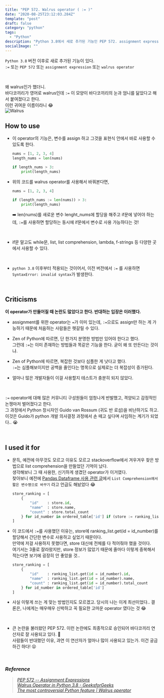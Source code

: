 ```yaml
---
title: "PEP 572. Walrus operator ( := )"
date: "2020-08-25T23:12:03.284Z"
template: "post"
draft: false
category: "python"
tags:
  - "Python"
description: "Python 3.8에서 새로 추가된 기능인 PEP 572. assignment expression인 := 모양의 walrus operator"
socialImage: ""
---
```



`Python 3.8` 버전 이후로 새로 추가된 기능이 있다.  
`:=` 또는 `PEP 572` 또는 `assignment expression` 또는 `walrus operator`

<br>

왜 walrus인가 했더니.  
바다코끼리가 영어로 walrus인데 `:=` 이 모양이 바다코끼리의 눈과 엄니를 닮았다고 해서 붙여졌다고 한다.  
이런 귀여운 이름이라니 :joy:  
![Walrus](https://user-images.githubusercontent.com/53142539/91169544-811fe480-e712-11ea-9ef0-1ed0a4c7a24c.png)


## How to use

* 이 operator의 기능은, 변수를 assign 하고 그것을 표현식 안에서 바로 사용할 수 있도록 한다.

  ```python
  nums = [1, 2, 3, 4]
  length_nums = len(nums)

  if length_nums > 3:
      print(length_nums)
  ```

* 위의 코드를 walrus operator를 사용해서 바꿔본다면,

  ```python
  nums = [1, 2, 3, 4]

  if (length_nums := len(nums)) > 3:
      print(length_nums)
  ```

  :arrow_right: len(nums)를 새로운 변수 lenght_nums에 할당을 해주고 if문에 넣어야 하는데, `:=`를 사용하면 할당하는 동시에 if문에서 변수로 사용 가능하다는 것!

<br>

* if문 말고도 while문, list, list comprehension, lambda, f-strings 등 다양한 곳에서 사용할 수 있다.

<br>

* `python 3.8` 이후부터 적용되는 것이어서, 이전 버전에서 `:=` 를 사용하면 `SyntaxError: invalid syntax`가 발생한다.

<br>

## Criticisms

**이 operator가 만들어질 때 논란도 많았다고 한다. 반대하는 입장은 이러했다.**

<p>

* assignment를 위한 operator는 `=`가 이미 있는데, `:=`으로도 assign만 하는 게 가능하기 때문에 처음하는 사람들은 헷갈릴 수 있다.

</p>
<p>

* Zen of Python에 따르면, 단 한가지 분명한 방법만 있어야 한다고 했다.  
그런데 `:=`는 이미 존재하는 방법들과 똑같은 기능을 한다. 굳이 왜 또 만든다는 것이냐.

</p>
<p>

* Zen of Python에 따르면, 복잡한 것보다 심플한 게 낫다고 했다.  
`:=`는 심플해보이지만 공백을 줄인다는 명목으로 실제로는 더 복잡성이 증가된다.

</p>

* 얼마나 많은 개발자들이 이걸 사용할지 테스트가 충분히 되지 않았다.

<br>

`:=` operator에 대해 많은 커뮤니티 구성원들이 엄청나게 반발했고, 격양되고 감정적인 논쟁마저 벌어졌다고 한다.  
그 과정에서 Python 창시자인 Guido van Rossum (귀도 반 로섬)을 비난하기도 하고.  
이것은 Guido가 python 개발 의사결정 과정에서 손 떼고 싶다며 사임하는 계기가 되었다.. :sob:  

<br>

## I used it for

* 문득, 예전에 아무것도 모르고 이유도 모르고 stackoverflow에서 겨우겨우 찾은 방법으로 list comprehension을 만들었던 기억이 났다.  
생각해보니 그 때 사용한, 신기하게 생겼던 operator가 이거였다.  
찾아보니 예전에 [Pandas Dataframe 사용 관련 글](https://hong-dev.github.io/gopizza/dataframe/)에서 `List Comprehension에서 짧은 변수명으로 바꾸기` 라고 언급도 해놨었다 :joy:

  ```python
  store_ranking = [
      {
          "id"    : store.id,
          "name"  : store.name,
          "count" : store.total_count
      } for id_number in ordered_table['id'] if (store := ranking_list.get(id = id_number))
  ]
  ```

* 이 코드에서 `:=`를 사용했던 이유는, store에 ranking\_list.get(id = id_number)를 할당해서 간단한 변수로 사용하고 싶었기 때문이다.  
만약에 저걸 사용하지 못했다면, store 대신에 전체를 다 적어줘야 했을 것이다.  
여기서는 3줄로 잘라왔지만, store 정보가 많았기 때문에 줄마다 이렇게 중복해서 적는다면 보기에 굉장히 안 좋았을 것..
  ```python
  store_ranking = [
      {
          "id"    : ranking_list.get(id = id_number).id,
          "name"  : ranking_list.get(id = id_number).name,
          "count" : ranking_list.get(id = id_number).total_count
      } for id_number in ordered_table['id']
  ]
  ```

* 사실 이렇게 쓰는 게 맞는 방법인지도 모르겠고. 당시의 나는 이게 최선이었다.. 결론은, 나에게는 매우매우 신박하고 꼭 필요한 고마운 operator 였다는 것 :joy:  

<br>

* 큰 논란을 불러왔던 PEP 572. 이런 논란에도 최종적으로 승인되어 바다코끼리 연산자로 잘 사용되고 있다. :elephant:  
사람들이 반대했던 이유, 과연 이 연산자가 얼마나 많이 사용되고 있는가. 이건 궁금하긴 하다! :open_mouth:

<br>

### _Reference_
> [_PEP 572 -- Assignment Expressions_](https://www.python.org/dev/peps/pep-0572/)  
> [_Walrus Operator in Python 3.8 - GeeksforGeeks_](htthttps://www.geeksforgeeks.org/walrus-operator-in-python-3-8/ps://www.geeksforgeeks.org/walrus-operator-in-python-3-8/)  
> [_The most controversial Python feature | Walrus operator_](https://www.youtube.com/watch?v=KN2TTiGpDvM&feature=youtu.be)